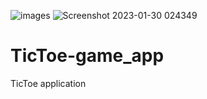 ![images](https://user-images.githubusercontent.com/118357509/215361088-25bb65e9-bc14-4f71-ae65-538532945817.png)
![Screenshot 2023-01-30 024349](https://user-images.githubusercontent.com/118357509/215361142-b188b028-85b6-4fde-b47f-e990efc3cc90.png)
# TicToe-game_app
TicToe application
